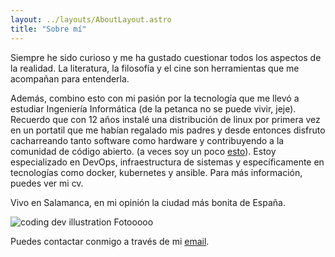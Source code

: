```yaml
---
layout: ../layouts/AboutLayout.astro
title: "Sobre mí"
---
```


Siempre he sido curioso y me ha gustado cuestionar todos los aspectos de la realidad. La literatura, la  filosofía y el cine son herramientas que me acompañan para entenderla.

Además, combino esto con mi pasión por la tecnología que me llevó a estudiar Ingeniería Informática (de la petanca no se puede vivir, jeje). Recuerdo que con 12 años instalé una distribución de linux por primera vez en un portatil que me habían regalado mis padres y desde entonces disfruto cacharreando tanto software como hardware y contribuyendo a la comunidad de código abierto. (a veces soy un poco [esto](https://www.youtube.com/watch?v=OihbIgXBsMU)). Estoy especializado en DevOps, infraestructura de sistemas y específicamente en tecnologías como docker, kubernetes y ansible. Para más información, puedes ver mi cv.

Vivo en Salamanca, en mi opinión la ciudad más bonita de España. 

<div>
  <img src="/assets/salamanca.png" class="sm:w-1/2 mx-auto" alt="coding dev illustration"> Fotooooo
</div>

Puedes contactar conmigo a través de mi [email](mailto:pablocpascual@gmail.com).
